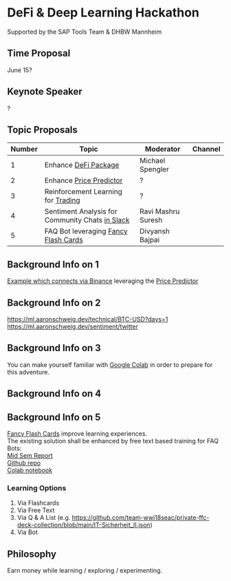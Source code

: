 # DeFi & Deep Learning Hackathon

Supported by the SAP Tools Team & DHBW Mannheim

## Time Proposal
June 15?

## Keynote Speaker
?

## Topic Proposals

| Number | Topic | Moderator | Channel |
|-------|-------|-----------|---------|
| 1 | Enhance [DeFi Package](https://www.npmjs.com/package/decentralized-finance-defi) | Michael Spengler | |
| 2 | Enhance [Price Predictor](https://github.com/michael-spengler/ml-server/blob/master/technical/service.go) | ? | |
| 3 | Reinforcement Learning for [Trading](https://github.com/DHBWMannheim/MachineLearning) | ? | |
| 4 | Sentiment Analysis for Community Chats [in Slack](https://github.com/michael-spengler/slack-channel-sentiment-analyzer/blob/main/README.md) | Ravi Mashru Suresh | |
| 5 | FAQ Bot leveraging [Fancy Flash Cards](https://github.com/fancy-flashcard/ffc/blob/master/README.md) | Divyansh Bajpai |  | 

## Background Info on 1
[Example which connects via Binance](https://github.com/michael-spengler/decentralized-finance/blob/main/src/gambling-strategies/low-brainer-based-using-binance/keep-the-balance.ts) leveraging the [Price Predictor](https://github.com/michael-spengler/ml-server/blob/master/technical/service.go)

## Background Info on 2
https://ml.aaronschweig.dev/technical/BTC-USD?days=1
https://ml.aaronschweig.dev/sentiment/twitter

## Background Info on 3
You can make yourself familiar with [Google Colab](https://colab.research.google.com/notebooks/intro.ipynb) in order to prepare for this adventure.

## Background Info on 4

## Background Info on 5
[Fancy Flash Cards](https://github.com/fancy-flashcard/ffc/blob/master/README.md) improve learning experiences.  
The existing solution shall be enhanced by free text based training for FAQ Bots:  
[Mid Sem Report](https://drive.google.com/file/d/1dzKl1z6lKw3tQnHXV7AOJwYG5AE8ytgH/view?usp=sharing)  
[Github repo](https://github.com/divyanshbajpai/AutomatedFAQBot/tree/main)  
[Colab notebook](https://colab.research.google.com/drive/1YbvAih80zYKDmFLQPRc8thOyX6Uj1Ml_?usp=sharing)  

### Learning Options
1. Via Flashcards
2. Via Free Text
3. Via Q & A List (e.g. https://github.com/team-wwi18seac/private-ffc-deck-collection/blob/main/IT-Sicherheit_II.json)
4. Via Bot 


## Philosophy
Earn money while learning / exploring / experimenting.



